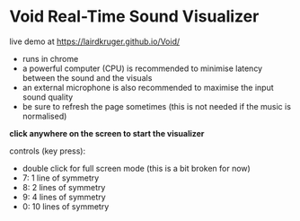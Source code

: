 # Void Real-Time Sound Visualizer
live demo at https://lairdkruger.github.io/Void/ 
 
- runs in chrome
- a powerful computer (CPU) is recommended to minimise latency between the sound and the visuals
- an external microphone is also recommended to maximise the input sound quality
- be sure to refresh the page sometimes (this is not needed if the music is normalised)

**click anywhere on the screen to start the visualizer**

controls (key press):
- double click for full screen mode (this is a bit broken for now)
- 7: 1 line of symmetry
- 8: 2 lines of symmetry
- 9: 4 lines of symmetry
- 0: 10 lines of symmetry
